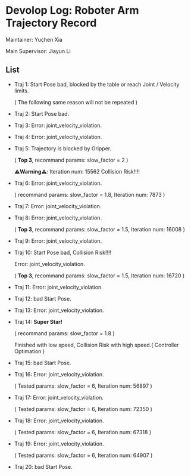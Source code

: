# Devolop Log: Roboter Arm Trajectory Record

Maintainer: Yuchen Xia

Main Supervisor: Jiayun Li

## List 
- Traj 1: Start Pose bad, blocked by the table or reach Joint / Velocity limits.

    ( The following same reason will not be repeated )

- Traj 2: Start Pose bad.

- Traj 3: Error: joint_velocity_violation.

- Traj 4: Error: joint_velocity_violation.

- Traj 5: Trajectory  is blocked by Gripper.

    ( __Top 3__, recommand params: slow_factor = 2 )

    **⚠️Warning⚠️**: Iteration num: 15562 Collision Risk!!!!

- Traj 6: Error: joint_velocity_violation.

    ( recommand params: slow_factor = 1.8, Iteration num: 7873 )

- Traj 7: Error: joint_velocity_violation.

- Traj 8: Error: joint_velocity_violation.

    ( __Top 3__, recommand params: slow_factor = 1.5, Iteration num: 16008 )

- Traj 9: Error: joint_velocity_violation.

- Traj 10: Start Pose bad, Collision Risk!!!!

    Error: joint_velocity_violation.

    ( __Top 3__, recommand params: slow_factor = 1.5, Iteration num: 16720 )

- Traj 11: Error: joint_velocity_violation.

- Traj 12: bad Start Pose.

- Traj 13: Error: joint_velocity_violation.

- Traj 14: **Super Star!**

    ( recommand params: slow_factor = 1.8 )

    Finished with low speed, Collision Risk with high speed.( Controller Optimation )

- Traj 15: bad Start Pose.

- Traj 16: Error: joint_velocity_violation.

    ( Tested params: slow_factor = 6, Iteration num: 56897 )

- Traj 17: Error: joint_velocity_violation.

    ( Tested params: slow_factor = 6, Iteration num: 72350 )

- Traj 18: Error: joint_velocity_violation.

    ( Tested params: slow_factor = 6, Iteration num: 67318 )

- Traj 19: Error: joint_velocity_violation.

    ( Tested params: slow_factor = 6, Iteration num: 64907 )

- Traj 20: bad Start Pose.

